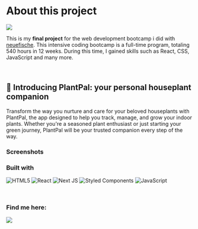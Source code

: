 <h1>About this project </h3><img src="https://img.shields.io/badge/status-in%20progress-green">

<p>
  This is my <strong>final project</strong> for the web development bootcamp i did with <a href="https://www.neuefische.de/en">neuefische</a>. This intensive coding bootcamp is a full-time program, totaling 540 hours in 12 weeks. During this time, I gained skills such as React, CSS, JavaScript and many more. 
</p>

<br/>

## 🌱 Introducing PlantPal: your personal houseplant companion 
Transform the way you nurture and care for your beloved houseplants with PlantPal, the app designed to help you track, 
manage, and grow your indoor plants. Whether you're a seasoned plant enthusiast or just starting your green journey, 
PlantPal will be your trusted companion every step of the way.


### Screenshots 


### Built with
![HTML5](https://img.shields.io/badge/html5-%23E34F26.svg?style=for-the-badge&logo=html5&logoColor=white)
![React](https://img.shields.io/badge/react-%2320232a.svg?style=for-the-badge&logo=react&logoColor=%2361DAFB)
![Next JS](https://img.shields.io/badge/Next-black?style=for-the-badge&logo=next.js&logoColor=white)
![Styled Components](https://img.shields.io/badge/styled--components-DB7093?style=for-the-badge&logo=styled-components&logoColor=white)
![JavaScript](https://img.shields.io/badge/javascript-%23323330.svg?style=for-the-badge&logo=javascript&logoColor=%23F7DF1E)

<br/>

### Find me here: 
<a href="https://www.linkedin.com/in/henrike-stahlhut-389238249/"><img src="https://img.shields.io/badge/linkedin-%230077B5.svg?style=for-the-badge&logo=linkedin&logoColor=white"></a>

